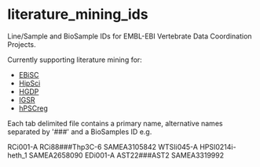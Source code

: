 # literature_mining_ids
Line/Sample and BioSample IDs for EMBL-EBI Vertebrate Data Coordination Projects.

Currently supporting literature mining for:
* [EBiSC](https://ebisc.org/)
* [HipSci](http://www.hipsci.org/)
* [HGDP](http://www.hagsc.org/hgdp/)
* [IGSR](http://www.internationalgenome.org/)
* [hPSCreg](https://hpscreg.eu/)

Each tab delimited file contains a primary name, alternative names
separated by '###' and a BioSamples ID e.g.

RCi001-A	RCi88###Thp3C-6	SAMEA3105842
WTSIi045-A	HPSI0214i-heth_1	SAMEA2658090
EDi001-A	AST22###AST2	SAMEA3319992
